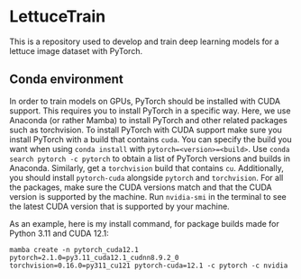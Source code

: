 # LettuceTrain

This is a repository used to develop and train deep learning models for a lettuce image dataset with PyTorch.

## Conda environment
In order to train models on GPUs, PyTorch should be installed with CUDA support. This requires you to install PyTorch in a specific way.
Here, we use Anaconda (or rather Mamba) to install PyTorch and other related packages such as torchvision.
To install PyTorch with CUDA support make sure you install PyTorch with a build that contains `cuda`.
You can specify the build you want when using `conda install` with `pytorch=<version>=<build>`.
Use `conda search pytorch -c pytorch` to obtain a list of PyTorch versions and builds in Anaconda.
Similarly, get a `torchvision` build that contains `cu`. Additionally, you should install `pytorch-cuda` alongside `pytorch` and `torchvision`.
For all the packages, make sure the CUDA versions match and that the CUDA version is supported by the machine.
Run `nvidia-smi` in the terminal to see the latest CUDA version that is supported by your machine.

As an example, here is my install command, for package builds made for Python 3.11 and CUDA 12.1:
```
mamba create -n pytorch_cuda12.1 pytorch=2.1.0=py3.11_cuda12.1_cudnn8.9.2_0 torchvision=0.16.0=py311_cu121 pytorch-cuda=12.1 -c pytorch -c nvidia
```
